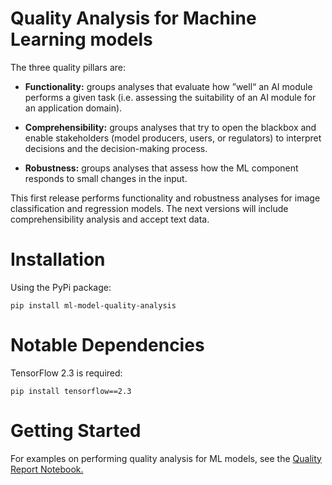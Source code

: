 # Quality Analysis for Machine Learning models

The three quality pillars are:

- **Functionality:** groups analyses that evaluate how ”well“ an AI module performs a
given task (i.e. assessing the suitability of an AI module for an application domain).


- **Comprehensibility:** groups analyses that try to open the blackbox and enable
stakeholders (model producers, users, or regulators) to interpret decisions and the
decision-making process. 


- **Robustness:** groups analyses that assess how the ML component responds to small
changes in the input. 


This first release performs functionality and robustness analyses for image classification 
and regression models. The next versions will include comprehensibility analysis and accept text data.

# Installation

Using the PyPi package:
```
pip install ml-model-quality-analysis
```

# Notable Dependencies

TensorFlow 2.3 is required:
```
pip install tensorflow==2.3
```

# Getting Started

For examples on performing quality analysis for ML models, see the [Quality Report Notebook.](https://github.com/mariagrandury/ml-model-quality-analysis/blob/main/ml-model-quality-analysis/quality_report.ipynb)
